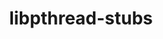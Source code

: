 ---
title: "libpthread-stubs"
layout: cache
category: package
meta: {"versions": ["0.4"], "compilers": ["gcc@10.3.0", "gcc@7.3.0", "gcc@7.3.1", "gcc@7.4.0", "gcc@7.5.0", "gcc@8.1.0", "gcc@8.3.1", "gcc@8.4.1", "gcc@9.3.0"]}
spec_files: 
 - spec-0.json
 - spec-1.json
 - spec-2.json
 - spec-3.json
 - spec-4.json
 - spec-5.json
 - spec-6.json
 - spec-7.json
 - spec-8.json
 - spec-9.json
 - spec-10.json
 - spec-11.json
 - spec-12.json
 - spec-13.json
 - spec-14.json
 - spec-15.json
 - spec-16.json
 - spec-17.json
 - spec-18.json
 - spec-19.json
 - spec-20.json
 - spec-21.json
 - spec-22.json
 - spec-23.json
 - spec-24.json
 - spec-25.json
 - spec-26.json
 - spec-27.json
 - spec-28.json
 - spec-29.json
 - spec-30.json
 - spec-31.json
 - spec-32.json
 - spec-33.json
 - spec-34.json
 - spec-35.json
 - spec-36.json
spec_names:
 - 'libpthread-stubs@0.4%gcc@9.3.0 arch=linux-ubuntu20.04-x86_64'
 - 'libpthread-stubs@0.4%gcc@8.3.1 arch=linux-rhel8-x86_64'
 - 'libpthread-stubs@0.4%gcc@7.3.0 arch=linux-rhel7-ppc64le'
 - 'libpthread-stubs@0.4%gcc@9.3.0 arch=linux-ubuntu20.04-ppc64le'
 - 'libpthread-stubs@0.4%gcc@7.5.0 arch=linux-ubuntu18.04-ppc64le'
 - 'libpthread-stubs@0.4%gcc@7.5.0 arch=linux-ubuntu18.04-x86_64'
 - 'libpthread-stubs@0.4%gcc@8.1.0 arch=linux-rhel7-x86_64'
 - 'libpthread-stubs@0.4%gcc@8.1.0 arch=linux-rhel7-ppc64le'
 - 'libpthread-stubs@0.4%gcc@8.4.1 arch=linux-rhel8-x86_64'
 - 'libpthread-stubs@0.4%gcc@8.3.1 arch=linux-rhel8-ppc64le'
 - 'libpthread-stubs@0.4%gcc@7.3.0 arch=linux-rhel7-x86_64'
 - 'libpthread-stubs@0.4%gcc@7.3.0 arch=linux-centos8-x86_64'
 - 'libpthread-stubs@0.4%gcc@9.3.0 arch=linux-rhel7-x86_64'
 - 'libpthread-stubs@0.4%gcc@10.3.0 arch=linux-ubuntu21.04-x86_64'
 - 'libpthread-stubs@0.4%gcc@7.3.0 arch=linux-rhel8-x86_64'
 - 'libpthread-stubs@0.4%gcc@7.3.1 arch=linux-amzn2-x86_64'
 - 'libpthread-stubs@0.4%gcc@7.3.0 arch=linux-centos7-ppc64le'
 - 'libpthread-stubs@0.4%gcc@7.3.0 arch=linux-ubuntu18.04-x86_64'
 - 'libpthread-stubs@0.4%gcc@7.3.0 arch=linux-centos7-x86_64'
 - 'libpthread-stubs@0.4%gcc@8.3.1 arch=linux-rhel8-aarch64'
 - 'libpthread-stubs@0.4%gcc@7.4.0 arch=linux-ubuntu18.04-x86_64'
 - 'libpthread-stubs@0.4%gcc@9.3.0 arch=linux-rhel7-ppc64le'
 - 'libpthread-stubs@0.4%gcc@9.3.0 arch=cray-cnl7-haswell'
 - 'libpthread-stubs@0.4%gcc@8.3.1 arch=linux-centos8-x86_64'
 - 'libpthread-stubs@0.4%gcc@8.1.0 arch=linux-centos7-x86_64'
 - 'libpthread-stubs@0.4%gcc@8.1.0 arch=linux-centos7-ppc64le'
 - 'libpthread-stubs@0.4%gcc@7.3.0 arch=linux-ubuntu18.04-ppc64le'
 - 'libpthread-stubs@0.4%gcc@8.1.0 arch=linux-rhel7-ppc64le'
 - 'libpthread-stubs@0.4%gcc@8.3.1 arch=linux-centos8-ppc64le'
 - 'libpthread-stubs@0.4%gcc@7.5.0 arch=linux-ubuntu18.04-x86_64'
 - 'libpthread-stubs@0.4%gcc@7.5.0 arch=linux-ubuntu18.04-power8le'
 - 'libpthread-stubs@0.4%gcc@8.1.0 arch=linux-rhel7-power8le'
 - 'libpthread-stubs@0.4%gcc@10.3.0 arch=linux-ubuntu21.04-ppc64le'
 - 'libpthread-stubs@0.4%gcc@8.1.0 arch=linux-rhel7-x86_64'
 - 'libpthread-stubs@0.4%gcc@8.4.1 arch=linux-rhel8-ppc64le'
 - 'libpthread-stubs@0.4%gcc@7.5.0 arch=linux-ubuntu18.04-aarch64'
 - 'libpthread-stubs@0.4%gcc@7.5.0 arch=linux-ubuntu18.04-ppc64le'
---
